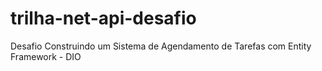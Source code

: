 # trilha-net-api-desafio
Desafio Construindo um Sistema de Agendamento de Tarefas com Entity Framework - DIO

